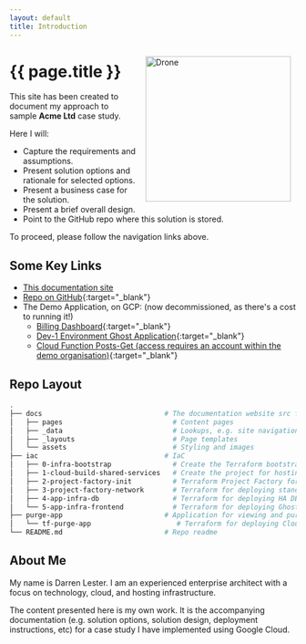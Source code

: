 ```yaml
---
layout: default
title: Introduction
---
```

<img src="{{'/assets/images/mini-drone.gif' | relative_url }}" alt="Drone" style="margin:15px 10px 10px 15px; float: right; width:255px" />

# {{ page.title }}

This site has been created to document my approach to sample **Acme Ltd** case study.

Here I will:

- Capture the requirements and assumptions.
- Present solution options and rationale for selected options.
- Present a business case for the solution.
- Present a brief overall design.
- Point to the GitHub repo where this solution is stored.

To proceed, please follow the navigation links above.

## Some Key Links

- [This documentation site](https://acme-blogging-docs.just2good.co.uk/)
- [Repo on GitHub](https://github.com/derailed-dash/acme-blogging-gcp){:target="_blank"}
- The Demo Application, on GCP: (now decommissioned, as there's a cost to running it!)
  - [Billing Dashboard](https://datastudio.google.com/u/0/reporting/a0f62bfa-ba65-46d8-aa15-e121c834150e){:target="_blank"}
  - [Dev-1 Environment Ghost Application](https://dev-1.acme-blogging.just2good.co.uk/){:target="_blank"}
  - [Cloud Function Posts-Get (access requires an account within the demo organisation)](https://europe-west2-prj-ghost-dev-1-2eb70c61.cloudfunctions.net/ghost-func-posts-get){:target="_blank"}

## Repo Layout

```bash
.
├── docs                              # The documentation website src for ths repo
│   ├── pages                           # Content pages
│   ├── _data                           # Lookups, e.g. site navigation
│   ├── _layouts                        # Page templates
│   └── assets                          # Styling and images
├── iac                               # IaC
│   ├── 0-infra-bootstrap               # Create the Terraform bootstrap project, service account and permissions
│   ├── 1-cloud-build-shared-services   # Create the project for hosting the Cloud Build CI/CD pipeline
│   ├── 2-project-factory-init          # Terraform Project Factory for creating repeatable project environments
│   ├── 3-project-factory-network       # Terraform for deploying standard networking to the project
│   ├── 4-app-infra-db                  # Terraform for deploying HA DB, and DB secrets
│   └── 5-app-infra-frontend            # Terraform for deploying Ghost app servers, MIGs, load balancer
├── purge-app                         # Application for viewing and purging Ghost posts, written in Python.
│   └── tf-purge-app                     # Terraform for deploying Cloud Functions; expected to be triggered by Cloud Build
└── README.md                         # Repo readme
```

## About Me

My name is Darren Lester. I am an experienced enterprise architect with a focus on technology, cloud, and hosting infrastructure.

The content presented here is my own work.  It is the accompanying documentation (e.g. solution options, solution design, deployment instructions, etc) for a case study I have implemented using Google Cloud.
